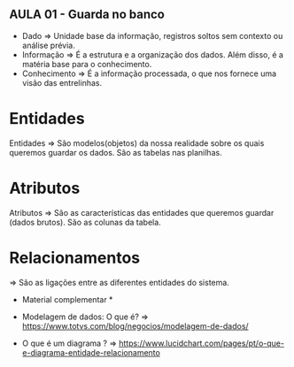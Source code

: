 ## AULA 01 - Guarda no banco

- Dado => Unidade base da informação, registros soltos sem contexto ou análise prévia.
- Informação => É a estrutura e a organização dos dados. Além disso, é a matéria base para o conhecimento.
- Conhecimento => É a informação processada, o que nos fornece uma visão das entrelinhas.

# Entidades

Entidades => São modelos(objetos) da nossa realidade sobre os quais queremos guardar os dados. São as tabelas nas planilhas.

# Atributos

Atributos => São as características das entidades que queremos guardar (dados brutos). São as colunas da tabela.

# Relacionamentos

=> São as ligações entre as diferentes entidades do sistema.

- Material complementar \*

* Modelagem de dados: O que é?
  => https://www.totvs.com/blog/negocios/modelagem-de-dados/

* O que é um diagrama ?
  => https://www.lucidchart.com/pages/pt/o-que-e-diagrama-entidade-relacionamento
